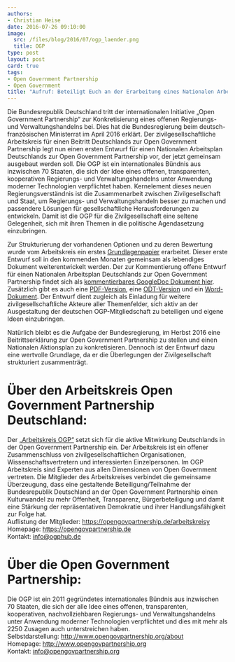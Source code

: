 ```yaml
---
authors:
- Christian Heise
date: 2016-07-26 09:10:00
image:
  src: /files/blog/2016/07/ogp_laender.png
  title: OGP   
type: post
layout: post
card: true
tags:
- Open Government Partnership
- Open Government
title: "Aufruf: Beteiligt Euch an der Erarbeitung eines Nationalen Arbeitsplans für Deutschlands Mitgliedschaft in der Open Government Partnership!"
---
```


Die Bundesrepublik Deutschland tritt der internationalen Initiative „Open Government Partnership“ zur Konkretisierung eines offenen Regierungs- und Verwaltungshandelns bei. Dies hat die Bundesregierung beim deutsch-französischen Ministerrat im April 2016 erklärt. Der zivilgesellschaftliche Arbeitskreis für einen Beitritt Deutschlands zur Open Government Partnership legt nun einen ersten Entwurf für einen Nationalen Arbeitsplan Deutschlands zur Open Government Partnership vor, der jetzt gemeinsam ausgebaut werden soll. Die OGP ist ein internationales Bündnis aus inzwischen 70 Staaten, die sich der Idee eines offenen, transparenten, kooperativen Regierungs- und Verwaltungshandelns unter Anwendung moderner Technologien verpflichtet haben. Kernelement dieses neuen Regierungsverständnis ist die Zusammenarbeit zwischen Zivilgesellschaft und Staat, um Regierungs- und Verwaltungshandeln besser zu machen und passendere Lösungen für gesellschaftliche Herausforderungen zu entwickeln. Damit ist die OGP für die Zivilgesellschaft eine seltene Gelegenheit, sich mit ihren Themen in die politische Agendasetzung einzubringen.

Zur Strukturierung der vorhandenen Optionen und zu deren Bewertung wurde vom Arbeitskreis ein erstes <a href="https://docs.google.com/document/d/1s3hDmn-eRO7zyT0qI8m1_BxPEpUWELUJkTV03G6DwbY/edit" target="_blank">Grundlagenpapier</a> erarbeitet. Dieser erste Entwurf soll in den kommenden Monaten gemeinsam als lebendiges Dokument weiterentwickelt werden. Der zur Kommentierung offene Entwurf für einen Nationalen Arbeitsplan Deutschlands zur Open Government Partnership findet sich als <a href="https://docs.google.com/document/d/1s3hDmn-eRO7zyT0qI8m1_BxPEpUWELUJkTV03G6DwbY/edit" target="_blank">kommentierbares GoogleDoc Dokument hier</a>. Zusätzlich gibt es auch eine <a href="https://opengovpartnership.de/files/2016/07/OGP-160722-Grundlagenpapier_AK_OGP_Deutschland_Empfehlungen-nationale_Aktionsplaene_V_1_0.pdf" target="_blank">PDF-Version</a>, eine <a href="https://opengovpartnership.de/files/2016/07/OGP-160722-Grundlagenpapier_AK_OGP_Deutschland_Empfehlungen-nationale_Aktionsplaene_V_1_0.odt" target="_blank">ODT-Version</a> und ein <a href="https://opengovpartnership.de/files/2016/07/OGP-160722-Grundlagenpapier_AK_OGP_Deutschland_Empfehlungen-nationale_Aktionsplaene_V_1_0.docx" target="_blank">Word-Dokument</a>. Der Entwurf dient zugleich als Einladung für weitere zivilgesellschaftliche Akteure aller Themenfelder, sich aktiv an der Ausgestaltung der deutschen OGP-Mitgliedschaft zu beteiligen und eigene Ideen einzubringen.

Natürlich bleibt es die Aufgabe der Bundesregierung, im Herbst 2016 eine Beitrittserklärung zur Open Government Partnership zu stellen und einen Nationalen Aktionsplan zu konkretisieren. Dennoch ist der Entwurf dazu eine wertvolle Grundlage, da er die Überlegungen der Zivilgesellschaft strukturiert zusammenträgt.

# Über den Arbeitskreis Open Government Partnership Deutschland:
Der <a href="http://opengovpartnership.de" target="_blank">„Arbeitskreis OGP“</a> setzt sich für die aktive Mitwirkung Deutschlands in der Open Government Partnership ein. Der Arbeitskreis ist ein offener Zusammenschluss von zivilgesellschaftlichen Organisationen, Wissenschaftsvertretern und interessierten Einzelpersonen. Im OGP Arbeitskreis sind Experten aus allen Dimensionen von Open Government vertreten. Die Mitglieder des Arbeitskreises verbindet die gemeinsame Überzeugung, dass eine gestaltende Beteiligung/Teilnahme der Bundesrepublik Deutschland an der Open Government Partnership einen Kulturwandel zu mehr Offenheit, Transparenz, Bürgerbeteiligung und damit eine Stärkung der repräsentativen Demokratie und ihrer Handlungsfähigkeit zur Folge hat.
<br>Auflistung der Mitglieder: <a href="https://opengovpartnership.de/arbeitskreis" target="_blank">https://opengovpartnership.de/arbeitskreisy</a>
<br>Homepage: <a href="https://opengovpartnership.de" target="_blank">https://opengovpartnership.de</a>
<br>Kontakt: info@ogphub.de    


# Über die Open Government Partnership:
Die OGP ist ein 2011 gegründetes internationales Bündnis aus inzwischen 70 Staaten, die sich der alle Idee eines offenen, transparenten, kooperativen, nachvollziehbaren Regierungs- und Verwaltungshandelns unter Anwendung moderner Technologien verpflichtet und dies mit mehr als 2250 Zusagen auch unterstreichen haben.
<br>Selbstdarstellung: <a href="http://www.opengovpartnership.org/about" target="_blank">http://www.opengovpartnership.org/about</a>
<br>Homepage: <a href="http://www.opengovpartnership.org" target="_blank">http://www.opengovpartnership.org</a>
<br>Kontakt: info@opengovpartnership.org
